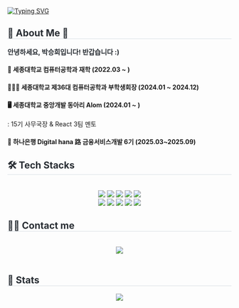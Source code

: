 [![Typing SVG](https://readme-typing-svg.demolab.com?font=Fira+Code&duration=4000&pause=1000&color=FFB2FC&width=435&lines=Hi%2C+I'm+SeungHui+%E1%83%B1%CC%92%D5%9E+%CC%B3%E1%B4%97+%CC%AB+%E1%B4%97+%CC%B3%D5%9E%EA%92%B1)](https://git.io/typing-svg)
<div align= "center">
    </div>
    <div style="text-align: left;"> 
    <h2 style="border-bottom: 1px solid #d8dee4; color: #282d33;"> 🐣 About Me 🐣 </h2>  
    <div style="font-weight: 700; font-size: 15px; text-align: left; color: #282d33;"> 안녕하세요, 박승희입니다! 반갑습니다 :) </div>
    <h4>🏫 세종대학교 컴퓨터공학과 재학 (2022.03 ~ )</h4>
    <h4>💁🏻‍♀️ 세종대학교 제36대 컴퓨터공학과 부학생회장 (2024.01 ~ 2024.12)</h4>
    <h4>🖥️ 세종대학교 중앙개발 동아리 Alom (2024.01 ~ )</h4> : 15기 사무국장 & React 3팀 멘토
    <h4>🏦 하나은행 Digital hana 路 금융서비스개발 6기 (2025.03~2025.09)</h4>
    </div>
    <div style="text-align: left;">
    <h2 style="border-bottom: 1px solid #d8dee4; color: #282d33;"> 🛠️ Tech Stacks </h2> <br> 
    <div  align= "center"> <img src="https://img.shields.io/badge/C-A8B9CC?style=flat-square&logo=C&logoColor=white">
          <img src="https://img.shields.io/badge/Docker-2496ED?style=flat-square&logo=Docker&logoColor=white">
          <img src="https://img.shields.io/badge/Javascript-F7DF1E?style=flat-square&logo=Javascript&logoColor=white">
          <img src="https://img.shields.io/badge/MongoDB-47A248?style=flat-square&logo=MongoDB&logoColor=white">
          <img src="https://img.shields.io/badge/MySQL-4479A1?style=flat-square&logo=MySQL&logoColor=white">
          <br/><img src="https://img.shields.io/badge/Node.js-339933?style=flat-square&logo=Node.js&logoColor=white">
          <img src="https://img.shields.io/badge/Notion-000000?style=flat-square&logo=Notion&logoColor=white">
          <img src="https://img.shields.io/badge/React-61DAFB?style=flat-square&logo=React&logoColor=white">
          <img src="https://img.shields.io/badge/ReactNative-61DAFB?style=flat-square&logo=React&logoColor=white">
          <img src="https://img.shields.io/badge/Git-F05032?style=flat-square&logo=Git&logoColor=white">
          <br/></div>
    </div>
    <div style="text-align: left;">
    <h2 style="border-bottom: 1px solid #d8dee4; color: #282d33;"> 🧑‍💻 Contact me </h2> <br> 
    <div align= "center"> <a href=mailto:ridia05031@gmail.com> <img src="https://img.shields.io/badge/Gmail-EA4335?style=flat-square&logo=Gmail&logoColor=white&link=mailto:ridia05031@gmail.com"> </a>
          </div>  <br> 
    <div align= "center">  </div> 
    </div>
    <div style="text-align: left;"> 
    <h2 style="border-bottom: 1px solid #d8dee4; color: #282d33;"> 🏅 Stats </h2> <div align= "center">  <img src="https://github-readme-stats.vercel.app/api/top-langs/?username=seunghui-park&layout=compact&bg_color=180,000000,&title_color=000000&text_color=000000"
          /> </div> 
    </div>
    
